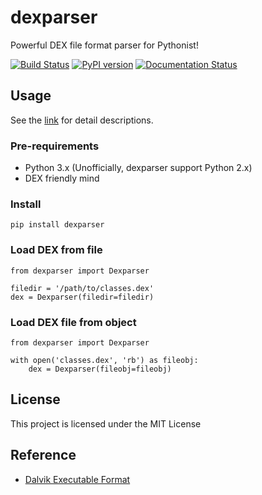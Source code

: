 # dexparser

Powerful DEX file format parser for Pythonist!

[![Build Status](https://travis-ci.com/bunseokbot/dexparser.svg?branch=master)](https://travis-ci.com/bunseokbot/dexparser)
[![PyPI version](https://badge.fury.io/py/dexparser.svg)](https://badge.fury.io/py/dexparser)
[![Documentation Status](https://readthedocs.org/projects/dexparser/badge/?version=latest)](https://dexparser.readthedocs.io/en/latest/?badge=latest)

## Usage

See the [link](https://dexparser.readthedocs.io/en/latest/) for detail descriptions.

### Pre-requirements

* Python 3.x (Unofficially, dexparser support Python 2.x)
* DEX friendly mind

### Install
`pip install dexparser`

### Load DEX from file
```
from dexparser import Dexparser

filedir = '/path/to/classes.dex'
dex = Dexparser(filedir=filedir)
```

### Load DEX file from object
```
from dexparser import Dexparser

with open('classes.dex', 'rb') as fileobj:
    dex = Dexparser(fileobj=fileobj)
```

## License
This project is licensed under the MIT License

## Reference
* [Dalvik Executable Format](https://source.android.com/devices/tech/dalvik/dex-format)

